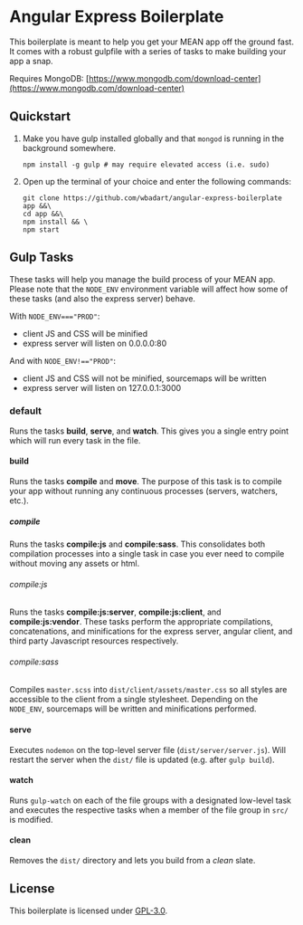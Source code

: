 # Angular Express Boilerplate
This boilerplate is meant to help you get your MEAN app off the ground fast.  It comes with a robust gulpfile with a series of tasks to make building your app a snap.

Requires MongoDB: [https://www.mongodb.com/download-center](https://www.mongodb.com/download-center)

## Quickstart

1. Make you have gulp installed globally and that `mongod` is running in the background somewhere.

    ```
    npm install -g gulp # may require elevated access (i.e. sudo)
    ```
    
2. Open up the terminal of your choice and enter the following commands:

    ```
    git clone https://github.com/wbadart/angular-express-boilerplate app &&\
    cd app &&\
    npm install && \
    npm start
    ```

## Gulp Tasks
These tasks will help you manage the build process of your MEAN app.  Please note that the `NODE_ENV` environment variable will affect how some of these tasks (and also the express server) behave.

With `NODE_ENV==="PROD"`:

- client JS and CSS will be minified
- express server will listen on 0.0.0.0:80

And with `NODE_ENV!=="PROD"`:

- client JS and CSS will not be minified, sourcemaps will be written
- express server will listen on 127.0.0.1:3000

### default
Runs the tasks **build**, **serve**, and **watch**.  This gives you a single entry point which will run every task in the file.

#### build
Runs the tasks **compile** and **move**.  The purpose of this task is to compile your app without running any continuous processes (servers, watchers, etc.).

##### compile
Runs the tasks **compile:js** and **compile:sass**.  This consolidates both compilation processes into a single task in case you ever need to compile without moving any assets or html.

###### compile:js
Runs the tasks **compile:js:server**, **compile:js:client**, and **compile:js:vendor**.  These tasks perform the appropriate compilations, concatenations, and minifications for the express server, angular client, and third party Javascript resources respectively.

###### compile:sass
Compiles `master.scss` into `dist/client/assets/master.css` so all styles are accessible to the client from a single stylesheet.  Depending on the `NODE_ENV`, sourcemaps will be written and minifications performed.

#### serve
Executes `nodemon` on the top-level server file (`dist/server/server.js`).  Will restart the server when the `dist/` file is updated (e.g. after `gulp build`).

#### watch
Runs `gulp-watch` on each of the file groups with a designated low-level task and executes the respective tasks when a member of the file group in `src/` is modified.

#### clean
Removes the `dist/` directory and lets you build from a *clean* slate.

## License
This boilerplate is licensed under [GPL-3.0](https://www.gnu.org/licenses/gpl-3.0.txt).

